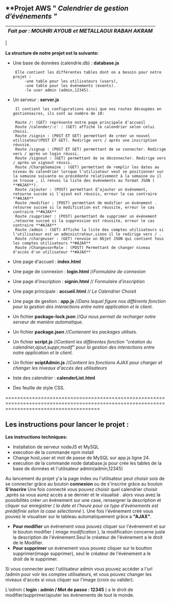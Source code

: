 ## **Projet AWS " *Calendrier de gestion d’événements *"**
|***Fait par : *MOUHRI AYOUB*  et *METALLAOUI RABAH AKRAM**** 
|------------------------------------------------------------|
|                                                           





**La structure de notre projet est la suivante:**

	

 - Une base de données (calendrie.db) : **database.js**

		Elle contient les différentes tables dont on a besoin pour notre projet :
			-une table pour les utilisateurs (users),
			-une table pour les événements (events).
            -le user admin (admin,12345).
		

 - Un serveur : **server.js**

		Il contient les configurations ainsi que nos routes découpées en gestionnaires, ils sont au nombre de 10:

		Route /: (GET) représente notre page principale d'accueil
		Route /calender/:c' : (GET) affiche le calendrier selon celui choisi.
		Route /signin : (POST ET GET) permettant de créer un nouvel utilisateur(POST ET GET). Redirige vers / après une inscription réussie.
		Route /signup : (POST ET GET) permettant de se connecter. Redirige vers / après un login réussi.
		Route /signout : (GET) permettant de se déconnecter. Redirige vers / après un signout réussi.
		Route /ChargeSemaine : (GET) permettant de remplir les dates au niveau du calendrier lorsque l'utilisateur veut se positionner sur la semaine suivante ou précédente relativement à la semaine ou il se trouve , il renvoi la liste des événements au format JSON ( **#AJAX**).
        Route /ajouter : (POST) permettant d’ajouter un événement, retourne succée si l'ajout est réussis, erreur le cas contraire **#AJAX**
		Route /modifier : (POST) permettant de modifier un événement . retourne succeé si la modification est réussite, erreur le cas contraire **#AJAX**
		Route /supprimer : (POST) permettant de supprimer un événement ,retourne succeé si la suppression est réussite, erreur le cas contraire **#AJAX**
        Route /admin : (GET) Affiche la liste des comptes utilisateurs si l'utilisateur est un administrateur,sinon il le redirige vers / . 
        Route /chargeuser : (GET) renvoie un Objet JSON qui contient tous les comptes utilisateurs **#AJAX**
        Route /ChangeuserRole : (POST) Permettant de changer niveau d'accés d'un utilisateur **#AJAX**


 - Une page d'accueil : **index.html**
 - Une page de connexion : **login.html** 	  //*Formulaire de connexion*
 - Une page d'inscription : **signin.html**     // *Formulaire
   d'inscription*
 - Une page principale : **accueil.html**  // *Le Calendrier Choisit*
 - Une page de gestion : **app.js**        //*Dans lequel figure nos différents fonction pour la  gestion des interactions entre notre application et le client.*
 - Un fichier **package-lock.json** //*Qui nous permet de recharger notre serveur de manière automatique.*
 - Un fichier **package.json**    //*Contenant les packages utilisés.*
 - Un fichier **script.js**      //*Contient les différentes fonction *"création du calendrier,ajout,suppr,modif"* pour la gestion des interactions entre notre application et le client.*
 - Un fichier **sciptAdmin.js** //*Contient les fonctions AJAX pour charger et changer les niveaux d'accés des utilisateurs*
 - liste des calendrier : **calenderList.html**
 - Des feuille de style CSS.

============================================================================================================================================

Les instructions pour lancer le projet :
--------------------------------------

  **Les instructions techniques:**
  
  - Installation de serveur nodeJS et MySQL
  - execution de la commande npm install
  - Change host,user et mot de passe de MySQL sur app.js ligne 24.
  - execution de la commande node database.js pour crée les tables de la base de données et l'utilisateur admin(admin,12345)

Au lancement du projet y'a la page index ou l'utilisateur peut choisir sois de se connecter grâce au bouton **connexion** ou de s'inscrire  grâce au bouton **S'inscrire**
Une fois connecté vous pouvez choisir quel calendrier choisir ,après sa vous aurez accès a se dernier et le visualisé .
alors vous avez la possibilités créer un événement sur une case, renseigner la description et cliquer sur enregistrer ( *la date et l'heure pour ce type d'événements est prédéfinie selon la case sélectionné* ).
Une fois l'événement créé vous pouvez le visualiser sur le tableau automatiquement grâce a **"AJAX"**.

 - **Pour modifier** un événement vous pouvez cliquer sur l'événement et sur le bouton modifier ( *image modification* ), la modification
   concerne juste la description de l'événement.Seul le créateur de
   l'événement a le droit de le Modifier.
 - **Pour supprimer** un événement vous pouvez cliquer sur le boutton supprimer(image supprimer), seul le créateur de l'événement a le   
   droit de le supprimer.
   
Si vous connecter avec l'utilisateur admin vous pouvez accéder a l'url /admin pour voir les comptes utilisateurs, et vous pouvez changer les niveaux d'accés si vous cliquer sur l'image  (croix ou valider).

*L'admin* ( **login : admin / Mot de passe : 12345** ) a le droit de modifier/supprimer/ajouter les événements de tout le monde.